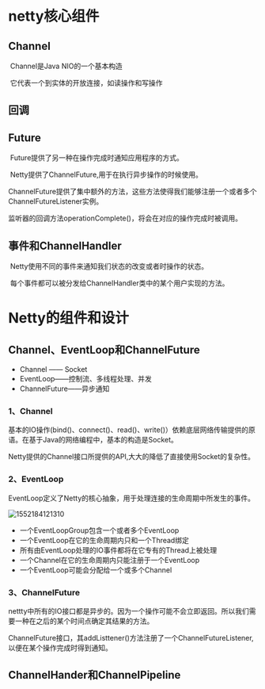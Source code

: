 # netty核心组件

## Channel

​	Channel是Java NIO的一个基本构造

​	它代表一个到实体的开放连接，如读操作和写操作

## 回调

## Future

​	Future提供了另一种在操作完成时通知应用程序的方式。

​	Netty提供了ChannelFuture,用于在执行异步操作的时候使用。

​	ChannelFuture提供了集中额外的方法，这些方法使得我们能够注册一个或者多个ChannelFutureListener实例。

​	监听器的回调方法operationComplete()，将会在对应的操作完成时被调用。

## 事件和ChannelHandler

​	Netty使用不同的事件来通知我们状态的改变或者时操作的状态。

​	每个事件都可以被分发给ChannelHandler类中的某个用户实现的方法。

# Netty的组件和设计

## Channel、EventLoop和ChannelFuture

*  Channel —— Socket
* EventLoop——控制流、多线程处理、并发
* ChannelFuture——异步通知

### 1、Channel

​	基本的IO操作(bind()、connect()、read()、write()）依赖底层网络传输提供的原语。在基于Java的网络编程中，基本的构造是Socket。

​	Netty提供的Channel接口所提供的API,大大的降低了直接使用Socket的复杂性。

### 2、EventLoop

​	EventLoop定义了Netty的核心抽象，用于处理连接的生命周期中所发生的事件。

![1552184121310](.\img\%5CUsers%5Csurface%5CAppData%5CRoaming%5CTypora%5Ctypora-user-images%5C1552184121310.png)

* 一个EventLoopGroup包含一个或者多个EventLoop
* 一个EventLoop在它的生命周期内只和一个Thread绑定
* 所有由EventLoop处理的IO事件都将在它专有的Thread上被处理
* 一个Channel在它的生命周期内只能注册于一个EventLoop
* 一个EventLoop可能会分配给一个或多个Channel

### 3、ChannelFuture

​	nettty中所有的IO接口都是异步的。因为一个操作可能不会立即返回。所以我们需要一种在之后的某个时间点确定其结果的方法。

​	ChannelFuture接口，其addListtener()方法注册了一个ChannelFutureListener,以便在某个操作完成时得到通知。



## ChannelHander和ChannelPipeline

